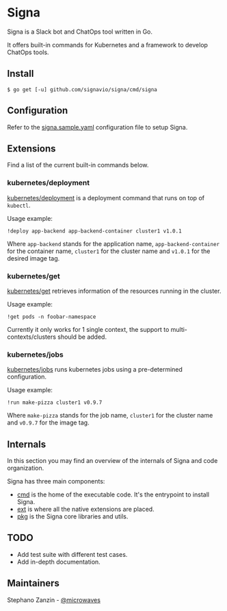 # Signa

Signa is a Slack bot and ChatOps tool written in Go.

It offers built-in commands for Kubernetes and a framework to develop ChatOps tools.

## Install

```
$ go get [-u] github.com/signavio/signa/cmd/signa
```

## Configuration

Refer to the [signa.sample.yaml](signa.sample.yaml) configuration file to setup Signa.

## Extensions

Find a list of the current built-in commands below.

### kubernetes/deployment

[kubernetes/deployment](ext/kubernetes/deployment) is a deployment
command that runs on top of `kubectl`.

Usage example:

```
!deploy app-backend app-backend-container cluster1 v1.0.1
```

Where `app-backend` stands for the application name, `app-backend-container` for the container name,
`cluster1` for the cluster name and `v1.0.1` for the desired image tag.

### kubernetes/get

[kubernetes/get](ext/kubernetes/get) retrieves information of the
resources running in the cluster.

Usage example:

```
!get pods -n foobar-namespace
```

Currently it only works for 1 single context, the support to multi-contexts/clusters should be added.

### kubernetes/jobs

[kubernetes/jobs](ext/kubernetes/jobs) runs kubernetes jobs using a pre-determined configuration.

Usage example:

```
!run make-pizza cluster1 v0.9.7
```

Where `make-pizza` stands for the job name, `cluster1` for the cluster name and `v0.9.7` for the
image tag.

## Internals

In this section you may find an overview of the internals of Signa and
code organization.

Signa has three main components:
- [cmd](cmd/) is the home of the executable code. It's the entrypoint to install Signa.
- [ext](ext/) is where all the native extensions are placed.
- [pkg](pkg/) is the Signa core libraries and utils.

## TODO

- Add test suite with different test cases.
- Add in-depth documentation.

## Maintainers

Stephano Zanzin - [@microwaves](https://github.com/microwaves)
